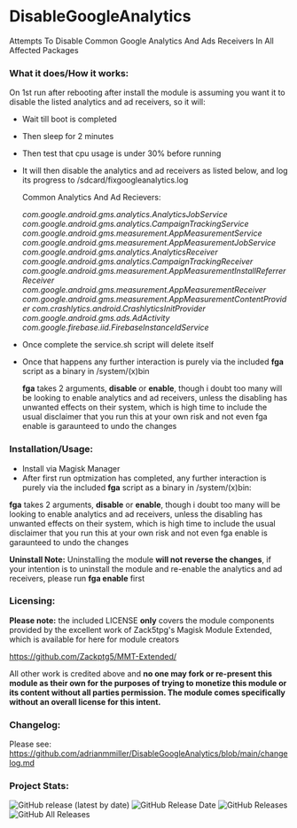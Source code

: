 # DisableGoogleAnalytics
Attempts To Disable Common Google Analytics And Ads Receivers In All Affected Packages

### What it does/How it works: ###

On 1st run after rebooting after install the module is assuming you want it to disable the listed 
analytics and ad receivers, so it will:

- Wait till boot is completed
- Then sleep for 2 minutes
- Then test that cpu usage is under 30% before running
- It will then disable the analytics and ad receivers as listed below, and log its progress to /sdcard/fixgoogleanalytics.log

   Common Analytics And Ad Recievers:

   *com.google.android.gms.analytics.AnalyticsJobService*
   *com.google.android.gms.analytics.CampaignTrackingService*
   *com.google.android.gms.measurement.AppMeasurementService*
   *com.google.android.gms.measurement.AppMeasurementJobService*
   *com.google.android.gms.analytics.AnalyticsReceiver*
   *com.google.android.gms.analytics.CampaignTrackingReceiver*
   *com.google.android.gms.measurement.AppMeasurementInstallReferrerReceiver*
   *com.google.android.gms.measurement.AppMeasurementReceiver*
   *com.google.android.gms.measurement.AppMeasurementContentProvider*
   *com.crashlytics.android.CrashlyticsInitProvider*
   *com.google.android.gms.ads.AdActivity*
   *com.google.firebase.iid.FirebaseInstanceIdService*


- Once complete the service.sh script will delete itself
- Once that happens any further interaction is purely via the included **fga** script as a binary
in /system/(x)bin
 
   **fga** takes 2 arguments, **disable** or **enable**, though i doubt too many will be looking to enable 
   analytics and ad receivers, unless the disabling has unwanted effects on their system, which
   is high time to include the usual disclaimer that you run this at your own risk and not even
   fga enable is garaunteed to undo the changes


### Installation/Usage: ###

- Install via Magisk Manager
- After first run optmization has completed, any further interaction is purely via the included **fga** script as a binary
in /system/(x)bin:

**fga** takes 2 arguments, **disable** or **enable**, though i doubt too many will be looking to enable 
analytics and ad receivers, unless the disabling has unwanted effects on their system, which
is high time to include the usual disclaimer that you run this at your own risk and not even
fga enable is garaunteed to undo the changes

**Uninstall Note:** Uninstalling the module **will not reverse the changes**, if your intention is to uninstall the module and re-enable the
analytics and ad receivers, please run **fga enable** first



### Licensing: ###

**Please note:** the included LICENSE **only** covers the module components provided by the excellent work of Zack5tpg's 
Magisk Module Extended, which is available for here for module creators

https://github.com/Zackptg5/MMT-Extended/

All other work is credited above and **no one may fork or re-present this module as their own for the purposes of trying to monetize this module or its content without all parties permission. The module comes specifically without an overall license for this intent.**


### Changelog: ###

Please see: https://github.com/adrianmmiller/DisableGoogleAnalytics/blob/main/changelog.md


### Project Stats: ###

![GitHub release (latest by date)](https://img.shields.io/github/v/release/adrianmmiller/DisableGoogleAnalytics?label=Release&style=plastic)
![GitHub Release Date](https://img.shields.io/github/release-date/adrianmmiller/DisableGoogleAnalytics?label=Release%20Date&style=plastic)
![GitHub Releases](https://img.shields.io/github/downloads/adrianmmiller/DisableGoogleAnalytics/latest/total?label=Downloads%20%28Latest%20Release%29&style=plastic)
![GitHub All Releases](https://img.shields.io/github/downloads/adrianmmiller/DisableGoogleAnalytics/total?label=Total%20Downloads%20%28All%20Releases%29&style=plastic)



